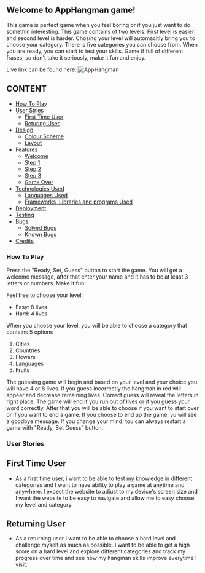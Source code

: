 ## Welcome to AppHangman game!

This game is perfect game when you feel boring or if you just want to do somethin interesting.
This game contains of two levels. First level is easier and second level is harder. Chosing your level will automacitly bring you to choose your category. There is five categories you can choose from. When you are ready, you can start to test your skills. Game if full of different frases, so don't take it seriously, make it fun and enjoy.

Live link can be found here:
![AppHangman]()

## CONTENT

* [How To Play](#how-to-play)
* [User Stries](#user-stries)
    + [First Time User](#first-time-user)
    + [Returing User](#returing-user)
* [Design](#design)
    + [Colour Scheme](#colour-scheme)
    + [Layout](#layout)
* [Features](#features)
    + [Welcome](#welcome)
    + [Step 1](#step-1)
    + [Step 2](#step-2)
    + [Step 3](#step-3)
    + [Game Over](#game-over)
* [Technologies Used](#technologies-used)
    + [Languages Used](#languages-used)
    + [Frameworks, Libraries and programs Used](#frameworks-libraries-and-programs-used)
* [Deployment](#deployment)
* [Testing](#testing)
* [Bugs](#bugs)
    + [Solved Bugs](#solved-bugs)
    + [Known Bugs](#known-bugs)
* [Credits](#credits)


### How To Play

Press the "Ready, Set, Guess" button to start the game. You will get a welcome message, after that enter your name and it has to be at least 3 letters or numbers. Make it fun!

Feel free to choose your level:
- Easy: 8 lives
- Hard: 4 lives

When you choose your level, you will be able to choose a category that contains 5 options
1. Cities
2. Countries
3. Flowers
4. Languages
5. Fruits

The guessing game will begin and based on your level and your choice you will have 4 or 8 lives. If you guess incorrectly the hangman in red will appear and decrease remaining lives. Correct guess will reveal the letters in right place. The game will end if you run out of lives or if you guess your word correctly. After that you will be able to choose if you want to start over or if you want to end a game. If you choose to end up the game, yu will see a goodbye message. If you change your mind, tou can always restart a game with "Ready, Set Guess" button.

### User Stories

## First Time User
- As a first time user, i want to be able to test my knowledge in different categories and I want to have ability to play a game at anytime and anywhere. I expect the website to adjust to my device's screen size and I want the website to be easy to navigate and allow me to easy choose my level and category. 

## Returning User
- As a returning user I want to be able to choose a hard level and challenge myself as much as possible. I want to be able to get a high score on a hard level and explore different categories and track my progress over time and see how my hangman skills improve everytime I visit.











